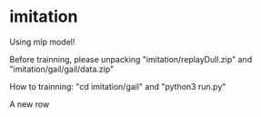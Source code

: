 # imitation
Using mlp model!


Before trainning, please unpacking "imitation/replayDull.zip" and "imitation/gail/gail/data.zip" 

How to trainning: "cd imitation/gail"	and		"python3 run.py"

A new row

